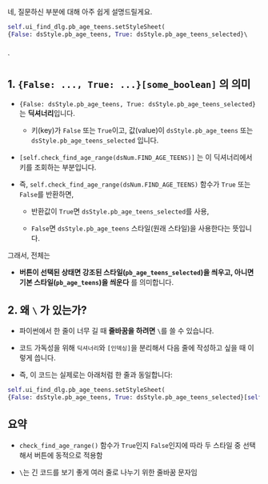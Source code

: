 네, 질문하신 부분에 대해 아주 쉽게 설명드릴게요.

```python
self.ui_find_dlg.pb_age_teens.setStyleSheet(     
{False: dsStyle.pb_age_teens, True: dsStyle.pb_age_teens_selected}\    [self.check_find_age_range(dsNum.FIND_AGE_TEENS)] )
	
```
`

## 1. `{False: ..., True: ...}[some_boolean]` 의 의미

- `{False: dsStyle.pb_age_teens, True: dsStyle.pb_age_teens_selected}` 는 **딕셔너리**입니다.
    
    - 키(key)가 `False` 또는 `True`이고, 값(value)이 `dsStyle.pb_age_teens` 또는 `dsStyle.pb_age_teens_selected` 입니다.
        
- `[self.check_find_age_range(dsNum.FIND_AGE_TEENS)]` 는 이 딕셔너리에서 키를 조회하는 부분입니다.
    
- 즉, `self.check_find_age_range(dsNum.FIND_AGE_TEENS)` 함수가 `True` 또는 `False`를 반환하면,
    
    - 반환값이 `True`면 `dsStyle.pb_age_teens_selected`를 사용,
        
    - `False`면 `dsStyle.pb_age_teens` 스타일(원래 스타일)을 사용한다는 뜻입니다.
        

그래서, 전체는

- **버튼이 선택된 상태면 강조된 스타일(`pb_age_teens_selected`)을 씌우고, 아니면 기본 스타일(`pb_age_teens`)을 씌운다** 를 의미합니다.
    

## 2. 왜 `\` 가 있는가?

- 파이썬에서 한 줄이 너무 길 때 **줄바꿈을 하려면** `\`를 쓸 수 있습니다.
    
- 코드 가독성을 위해 `딕셔너리`와 `[인덱싱]`을 분리해서 다음 줄에 작성하고 싶을 때 이렇게 씁니다.
    
- 즉, 이 코드는 실제로는 아래처럼 한 줄과 동일합니다:
    

```python
self.ui_find_dlg.pb_age_teens.setStyleSheet(
{False: dsStyle.pb_age_teens, True: dsStyle.pb_age_teens_selected}[self.check_find_age_range(dsNum.FIND_AGE_TEENS)])

```

## 요약

- `check_find_age_range()` 함수가 `True`인지 `False`인지에 따라 두 스타일 중 선택해서 버튼에 동적으로 적용함
    
- `\`는 긴 코드를 보기 좋게 여러 줄로 나누기 위한 줄바꿈 문자임
    


